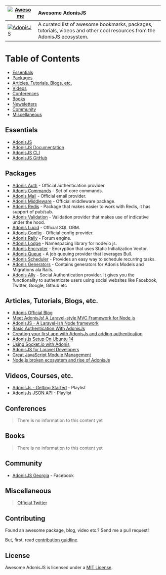 | [![Awesome](https://cdn.rawgit.com/sindresorhus/awesome/d7305f38d29fed78fa85652e3a63e154dd8e8829/media/badge.svg)](https://github.com/sindresorhus/awesome) | Awesome AdonisJS |
| ---------------- |:-------------|
| [![AdonisJS](https://s12.postimg.org/j2uj6ytz1/Yk1_RNnb_M.jpg)](http://adonisjs.com) | A curated list of awesome bookmarks, packages, tutorials, videos and other cool resources from the AdonisJS ecosystem. |

# Table of Contents
- [Essentials](#essentials)
- [Packages](#packages)
- [Articles, Tutorials, Blogs, etc.](#articles-tutorials-blogs-etc)
- [Videos](#videos)
- [Conferences](#conferences)
- [Books](#books)
- [Newsletters](#newsletters)
- [Community](#community)
- [Miscellaneous](#miscellaneous)

## Essentials
- [AdonisJS](http://adonisjs.com)
- [AdonisJS Documentation](http://adonisjs.com/docs/)
- [AdonisJS CLI](https://github.com/adonisjs/adonis-cli)
- [AdonisJS GitHub](https://github.com/adonisjs)

## Packages
- [Adonis Auth](https://github.com/adonisjs/adonis-auth) - Official authentication provider.
- [Adonis Commands](https://github.com/adonisjs/adonis-commands) - Set of core commands.
- [Adonis Mail](https://github.com/adonisjs/adonis-mail) - Official email provider.
- [Adonis Middleware](https://github.com/adonisjs/adonis-middleware) - Official middleware package.
- [Adonis Redis](https://github.com/adonisjs/adonis-redis) - Package that makes easier to work with Redis, it has support of pub/sub.
- [Adonis Validation](https://github.com/adonisjs/adonis-validation-provider) - Validation provider that makes use of indicative under the hood.
- [Adonis Lucid](https://github.com/adonisjs/adonis-lucid) - Official SQL ORM.
- [Adonis Config](https://github.com/adonisjs/adonis-config-provider) - Official config provider.
- [Adonis Rally](https://github.com/adonisjs/adonis-rally) - Forum engine.
- [Adonis Lodge](https://www.npmjs.com/package/adonis-lodge) - Namespacing library for node/io js.
- [Adonis Encrypter](https://github.com/pixeleur/adonis-encrypter) - Encryption that uses Static Initialization Vector.
- [Adonis Queue](https://www.npmjs.com/package/adonis-queue) - A job queuing provider that leverages Bull.
- [Adonis Scheduler](https://www.npmjs.com/package/adonis-scheduler) - Provides an easy way to schedule recurring tasks.
- [Adonis Generators](https://github.com/rtablada/adonis-generators) - Contains generators for Adonis Models and Migrations ala Rails.
- [Adonis Ally](https://github.com/adonisjs/adonis-ally) - Social Authentication provider. It gives you the functionality to authenticate users using social websites like Facebook, Twitter, Google, Github etc

## Articles, Tutorials, Blogs, etc.
- [Adonis Official Blog](https://adonisjs.svbtle.com)
- [Meet AdonisJs! A Laravel-style MVC Framework for Node.js](https://scotch.io/tutorials/meet-adonisjs-a-laravel-style-mvc-framework-for-node-js)
- [AdonisJS - A Laravel-ish Node framework](http://heera.it/adonis-laravel-ish-node-framework#.V9vW2KNh1TJ)
- [Basic Authentication With AdonisJs](https://adonisjs.svbtle.com/basic-authentication-with-adonisjs)
- [Creating your first app with AdonisJs and adding authentication](https://auth0.com/blog/creating-your-first-app-with-adonisj-and-adding-authentication/)
- [Adonis.js Setup On Ubuntu 14](https://www.vultr.com/docs/adonis-js-setup-on-ubuntu-14)
- [Using Socket.io with Adonis](http://amanvirk.me/using-socket-io-with-adonis/)
- [AdonisJS for Laravel Developers](http://codefortheweb.com/blog/adonisjs-for-laravel-developers)
- [Great JavaScript Module Management](https://medium.com/@assertchris/effortless-javascript-modules-f6c1059d11d4#.vcx23lblo)
- [Node.js broken ecosystem and rise of AdonisJs](https://medium.com/@Charles6Andy/node-js-broken-ecosystem-and-rise-of-adonisjs-46e3d63e5fcc#.fkxzcpx0t)

## Videos, Courses, etc.
- [AdonisJs - Getting Started](https://www.youtube.com/watch?v=3dRbd2G9QZI&list=PLWmIA5YpCsizOMoM3tH5NSp1sHmdzVLvW) - Playlist
- [AdonisJs JSON API](https://www.youtube.com/watch?v=HSZDcSO3EcA&list=PL4j61BsbjVkKe__y9_EPGcHf-WviE8NIp) - Playlist

## Conferences
> There is no information to this content yet

## Books
> There is no information to this content yet

## Community
- [AdonisJS Georgia](https://www.facebook.com/groups/adonisjs.georgia/) - Facebook

## Miscellaneous
> [Official Twitter](https://twitter.com/adonisframework)

## Contributing

Found an awesome package, blog, video etc.? Send me a pull request!

But, first, read [contribution guidline](https://github.com/zgabievi/awesome-adonisjs/blob/master/CONTRIBUTING.md).

## License

Awesome AdonisJS is licensed under a  [MIT License](https://github.com/zgabievi/awesome-adonisjs/blob/master/LICENSE).
